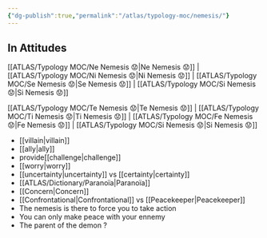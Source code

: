 ```yaml
---
{"dg-publish":true,"permalink":"/atlas/typology-moc/nemesis/"}
---
```



## In Attitudes

[[ATLAS/Typology MOC/Ne Nemesis 😟\|Ne Nemesis 😟]] | [[ATLAS/Typology MOC/Ni Nemesis 😟\|Ni Nemesis 😟]] | [[ATLAS/Typology MOC/Se Nemesis 😟\|Se Nemesis 😟]] | [[ATLAS/Typology MOC/Si Nemesis 😟\|Si Nemesis 😟]]

[[ATLAS/Typology MOC/Te Nemesis 😟\|Te Nemesis 😟]] | [[ATLAS/Typology MOC/Ti Nemesis 😟\|Ti Nemesis 😟]] | [[ATLAS/Typology MOC/Fe Nemesis 😟\|Fe Nemesis 😟]] | [[ATLAS/Typology MOC/Si Nemesis 😟\|Si Nemesis 😟]]


- [[villain\|villain]]
- [[ally\|ally]]
- provide[[challenge\|challenge]]
- [[worry\|worry]]
- [[uncertainty\|uncertainty]] vs [[certainty\|certainty]]
- [[ATLAS/Dictionary/Paranoïa\|Paranoïa]]
- [[Concern\|Concern]] 
- [[Confrontational\|Confrontational]] vs [[Peacekeeper\|Peacekeeper]]
- The nemesis is there to force you to take action 
- You can only make peace with your ennemy 
- The parent of the demon ? 